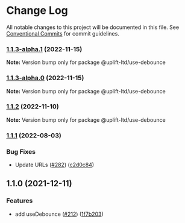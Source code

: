 # Change Log

All notable changes to this project will be documented in this file.
See [Conventional Commits](https://conventionalcommits.org) for commit guidelines.

### [1.1.3-alpha.1](https://github.com/uplift-ltd/nexus/compare/@uplift-ltd/use-debounce@1.1.3-alpha.0...@uplift-ltd/use-debounce@1.1.3-alpha.1) (2022-11-15)

**Note:** Version bump only for package @uplift-ltd/use-debounce





### [1.1.3-alpha.0](https://github.com/uplift-ltd/nexus/compare/@uplift-ltd/use-debounce@1.1.2...@uplift-ltd/use-debounce@1.1.3-alpha.0) (2022-11-15)

**Note:** Version bump only for package @uplift-ltd/use-debounce





### [1.1.2](https://github.com/uplift-ltd/nexus/compare/@uplift-ltd/use-debounce@1.1.1...@uplift-ltd/use-debounce@1.1.2) (2022-11-10)

**Note:** Version bump only for package @uplift-ltd/use-debounce





### [1.1.1](https://github.com/uplift-ltd/nexus/compare/@uplift-ltd/use-debounce@1.1.0...@uplift-ltd/use-debounce@1.1.1) (2022-08-03)


### Bug Fixes

* Update URLs ([#282](https://github.com/uplift-ltd/nexus/issues/282)) ([c2d0c84](https://github.com/uplift-ltd/nexus/commit/c2d0c843c8eb18c4a9ae360ee2d840f5be388fac))



## 1.1.0 (2021-12-11)


### Features

* add useDebounce ([#212](https://github.com/uplift-ltd/nexus/issues/212)) ([1f7b203](https://github.com/uplift-ltd/nexus/commit/1f7b203f92dd37ece87e5e8a74fbbe5b9e13ee9e))
